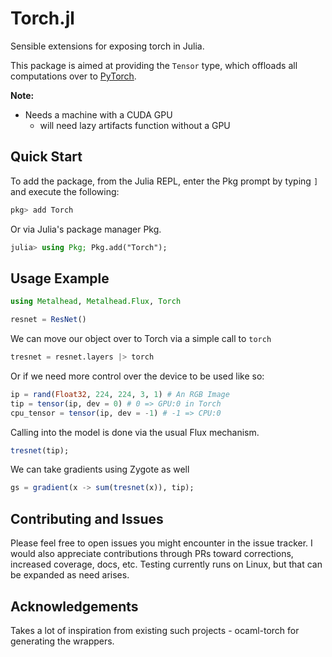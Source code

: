 # Torch.jl
Sensible extensions for exposing torch in Julia.

This package is aimed at providing the `Tensor` type, which offloads all computations over to [PyTorch](https://pytorch.org).

**Note:**
* Needs a machine with a CUDA GPU
  * will need lazy artifacts function without a GPU

## Quick Start

To add the package, from the Julia REPL, enter the Pkg prompt by typing `]` and execute the following:
```julia
pkg> add Torch
```

Or via Julia's package manager Pkg.
```julia
julia> using Pkg; Pkg.add("Torch");
```

## Usage Example

```julia
using Metalhead, Metalhead.Flux, Torch

resnet = ResNet()
```

We can move our object over to Torch via a simple call to `torch`

```julia
tresnet = resnet.layers |> torch
```

Or if we need more control over the device to be used like so:

```julia
ip = rand(Float32, 224, 224, 3, 1) # An RGB Image
tip = tensor(ip, dev = 0) # 0 => GPU:0 in Torch
cpu_tensor = tensor(ip, dev = -1) # -1 => CPU:0
```

Calling into the model is done via the usual Flux mechanism.

```julia
tresnet(tip);
```

We can take gradients using Zygote as well

```julia
gs = gradient(x -> sum(tresnet(x)), tip);
```

## Contributing and Issues

Please feel free to open issues you might encounter in the issue tracker.
I would also appreciate contributions through PRs toward corrections, increased
coverage, docs, etc. Testing currently runs on Linux, but that can be expanded
as need arises.

## Acknowledgements
Takes a lot of inspiration from existing such projects - ocaml-torch for generating the wrappers.
